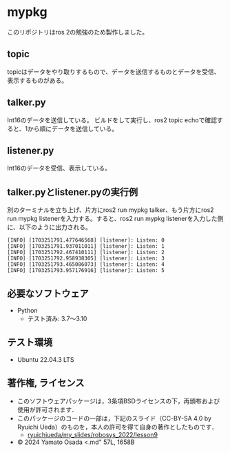 # mypkg
このリポジトリはros 2の勉強のため製作しました。

## topic
topicはデータをやり取りするもので、データを送信するものとデータを受信、表示するものがある。

## talker.py
Int16のデータを送信している。
ビルドをして実行し、ros2 topic echoで確認すると、1から順にデータを送信している。

## listener.py
Int16のデータを受信、表示している。

## talker.pyとlistener.pyの実行例
別のターミナルを立ち上げ、片方にros2 run mypkg talker、もう片方にros2 run mypkg listenerを入力する。すると、ros2 run mypkg listenerを入力した側に、以下のように出力される。
```
[INFO] [1703251791.477646568] [listener]: Listen: 0
[INFO] [1703251791.937011011] [listener]: Listen: 1
[INFO] [1703251792.467410111] [listener]: Listen: 2
[INFO] [1703251792.958938305] [listener]: Listen: 3
[INFO] [1703251793.465086073] [listener]: Listen: 4
[INFO] [1703251793.957176916] [listener]: Listen: 5

```

## 必要なソフトウェア
* Python
  * テスト済み: 3.7〜3.10

## テスト環境
* Ubuntu 22.04.3 LTS

## 著作権, ライセンス
* このソフトウェアパッケージは，3条項BSDライセンスの下，再頒布および使用が許可されます．
* このパッケージのコードの一部は，下記のスライド（CC-BY-SA 4.0 by Ryuichi Ueda）のものを，本人の許可を得て自身の著作としたものです．
     * [ryuichiueda/my_slides/robosys_2022/lesson9](https://github.com/ryuichiueda/my_slides/blob/master/robosys_2022/lesson9.md)
* © 2024 Yamato Osada
<.md" 57L, 1658B
